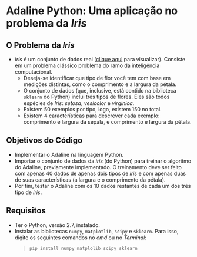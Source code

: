 # Adaline Python: Uma aplicação no problema da _Iris_

## O Problema da _Iris_

- _Iris_ é um conjunto de dados real ([clique aqui](https://en.wikipedia.org/wiki/Iris_flower_data_set) para visualizar). Consiste em um problema clássico problema do ramo da inteligência computacional.
    - Deseja-se identificar que tipo de flor você tem com base em medições distintas, como o comprimento e a largura da pétala.
    - O conjunto de dados (que, inclusive, está contido na biblioteca `sklearn` do Python) inclui três tipos de flores. Eles são todos espécies de _Iris_: _setosa_, _vesicolor_ e _virginica_.
    - Existem 50 exemplos por tipo, logo, existem 150 no total.
    - Existem 4 características para descrever cada exemplo: comprimento e largura da sépala, e comprimento e largura da pétala.

## Objetivos do Código

- Implementar o Adaline na linguagem Python.
- Importar o conjunto de dados da _iris_ (do Python) para treinar o algoritmo do Adaline, previamente implementado. O treinamento deve ser feito com apenas 40 dados de apenas dois tipos de _iris_ e com apenas duas de suas características (a largura e o comprimento da pétala).
- Por fim, testar o Adaline com os 10 dados restantes de cada um dos três tipo de _iris_.

## Requisitos

- Ter o Python, versão 2.7, instalado.
- Instalar as bibliotecas `numpy`, `matplotlib`, `scipy` e `sklearn`. Para isso, digite os seguintes comandos no _cmd_ ou no _Terminal_:
    > `pip install numpy matplolib scipy sklearn`
